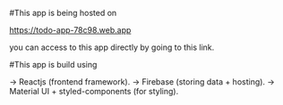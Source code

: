  #This app is being hosted on 

 https://todo-app-78c98.web.app
 
 you can access to this app directly by going to this link.
 
 #This app is build using
 
 -> Reactjs (frontend framework).
 -> Firebase (storing data + hosting).
 -> Material UI + styled-components (for styling).
 
